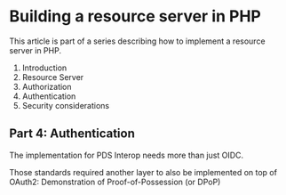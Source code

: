 # Building a resource server in PHP

This article is part of a series describing how to implement a resource server
in PHP.

1. Introduction
2. Resource Server
3. Authorization
4. Authentication
5. Security considerations

## Part 4: Authentication

The implementation for PDS Interop needs more than just OIDC. 

Those standards required another layer to also be implemented on top of OAuth2: Demonstration of Proof-of-Possession (or DPoP)
